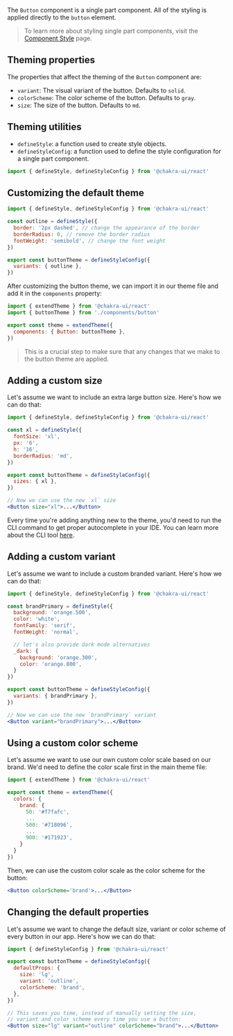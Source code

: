 The `Button` component is a single part component. All of the styling is applied
directly to the `button` element.

> To learn more about styling single part components, visit the
> [Component Style](/docs/styled-system/component-style#styling-single-part-components)
> page.

## Theming properties

The properties that affect the theming of the `Button` component are:

- `variant`: The visual variant of the button. Defaults to `solid`.
- `colorScheme`: The color scheme of the button. Defaults to `gray`.
- `size`: The size of the button. Defaults to `md`.

## Theming utilities

- `defineStyle`: a function used to create style objects.
- `defineStyleConfig`: a function used to define the style configuration for a
  single part component.

```jsx live=false
import { defineStyle, defineStyleConfig } from '@chakra-ui/react'
```

## Customizing the default theme

```jsx live=false
import { defineStyle, defineStyleConfig } from '@chakra-ui/react'

const outline = defineStyle({
  border: '2px dashed', // change the appearance of the border
  borderRadius: 0, // remove the border radius
  fontWeight: 'semibold', // change the font weight
})

export const buttonTheme = defineStyleConfig({
  variants: { outline },
})
```

After customizing the button theme, we can import it in our theme file and add
it in the `components` property:

```jsx live=false
import { extendTheme } from '@chakra-ui/react'
import { buttonTheme } from './components/button'

export const theme = extendTheme({
  components: { Button: buttonTheme },
})
```

> This is a crucial step to make sure that any changes that we make to the
> button theme are applied.

## Adding a custom size

Let's assume we want to include an extra large button size. Here's how we can do
that:

```jsx live=false
import { defineStyle, defineStyleConfig } from '@chakra-ui/react'

const xl = defineStyle({
  fontSize: 'xl',
  px: '6',
  h: '16',
  borderRadius: 'md',
})

export const buttonTheme = defineStyleConfig({
  sizes: { xl },
})

// Now we can use the new `xl` size
<Button size="xl">...</Button>
```

Every time you're adding anything new to the theme, you'd need to run the CLI
command to get proper autocomplete in your IDE. You can learn more about the CLI
tool [here](/docs/styled-system/cli).

## Adding a custom variant

Let's assume we want to include a custom branded variant. Here's how we can do
that:

```jsx live=false
import { defineStyle, defineStyleConfig } from '@chakra-ui/react'

const brandPrimary = defineStyle({
  background: 'orange.500',
  color: 'white',
  fontFamily: 'serif',
  fontWeight: 'normal',

  // let's also provide dark mode alternatives
  _dark: {
    background: 'orange.300',
    color: 'orange.800',
  }
})

export const buttonTheme = defineStyleConfig({
  variants: { brandPrimary },
})

// Now we can use the new `brandPrimary` variant
<Button variant="brandPrimary">...</Button>
```

## Using a custom color scheme

Let's assume we want to use our own custom color scale based on our brand. We'd
need to define the color scale first in the main theme file:

```jsx live=false
import { extendTheme } from '@chakra-ui/react'

export const theme = extendTheme({
  colors: {
    brand: {
      50: '#f7fafc',
      ...
      500: '#718096',
      ...
      900: '#171923',
    }
  }
})
```

Then, we can use the custom color scale as the color scheme for the button:

```jsx live=false
<Button colorScheme='brand'>...</Button>
```

## Changing the default properties

Let's assume we want to change the default size, variant or color scheme of
every button in our app. Here's how we can do that:

```jsx live=false
import { defineStyleConfig } from '@chakra-ui/react'

export const buttonTheme = defineStyleConfig({
  defaultProps: {
    size: 'lg',
    variant: 'outline',
    colorScheme: 'brand',
  },
})

// This saves you time, instead of manually setting the size,
// variant and color scheme every time you use a button:
<Button size="lg" variant="outline" colorScheme="brand">...</Button>
```